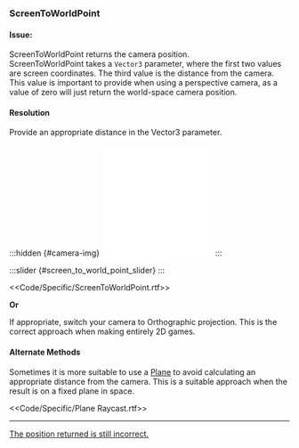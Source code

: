 ### ScreenToWorldPoint

#### Issue:
ScreenToWorldPoint returns the camera position.  
ScreenToWorldPoint takes a `Vector3` parameter, where the first two values are screen coordinates. The third value is the distance from the camera.  
This value is important to provide when using a perspective camera, as a value of zero will just return the world-space camera position.

#### Resolution
Provide an appropriate distance in the Vector3 parameter.

:::hidden {#camera-img}
![Camera](camera.svg)
:::
<script src="Scripts/screenToWorldPoint.js"></script>
<canvas id="screen_to_world_point" width="500" height="500"></canvas>
:::slider {#screen_to_world_point_slider}
:::

<<Code/Specific/ScreenToWorldPoint.rtf>>

**Or**  

If appropriate, switch your camera to Orthographic projection. This is the correct approach when making entirely 2D games.

#### Alternate Methods

Sometimes it is more suitable to use a [Plane](https://docs.unity3d.com/ScriptReference/Plane.html) to avoid calculating an appropriate distance from the camera. This is a suitable approach when the result is on a fixed plane in space.  

<<Code/Specific/Plane Raycast.rtf>>  

---
[The position returned is still incorrect.](ScreenToWorldPoint%20Spaces.md)